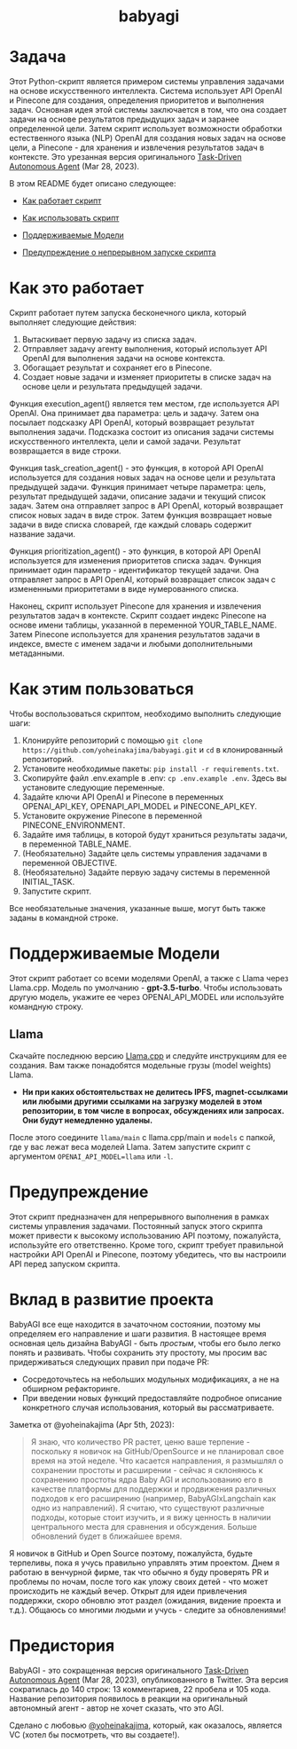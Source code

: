 <h1 align="center">
 babyagi

</h1>

# Задача
Этот Python-скрипт является примером системы управления задачами на основе искусственного интеллекта. Система использует API OpenAI и Pinecone для создания, определения приоритетов и выполнения задач. Основная идея этой системы заключается в том, что она создает задачи на основе результатов предыдущих задач и заранее определенной цели. Затем скрипт использует возможности обработки естественного языка (NLP) OpenAI для создания новых задач на основе цели, а Pinecone - для хранения и извлечения результатов задач в контексте. Это урезанная версия оригинального [Task-Driven Autonomous Agent](https://twitter.com/yoheinakajima/status/1640934493489070080?s=20) (Mar 28, 2023).

В этом README будет описано следующее:

* [Как работает скрипт](#как-это-работает)

* [Как использовать скрипт](#как-этим-пользоваться)

* [Поддерживаемые Модели](#поддерживаемые-модели)

* [Предупреждение о непрерывном запуске скрипта](#предупреждение-о-запуске-скрипта)
# Как это работает<a name="как-это-работает"></a>
Скрипт работает путем запуска бесконечного цикла, который выполняет следующие действия:

1. Вытаскивает первую задачу из списка задач.
2. Отправляет задачу агенту выполнения, который использует API OpenAI для выполнения задачи на основе контекста.
3. Обогащает результат и сохраняет его в Pinecone.
4. Создает новые задачи и изменяет приоритеты в списке задач на основе цели и результата предыдущей задачи.

Функция execution_agent() является тем местом, где используется API OpenAI. Она принимает два параметра: цель и задачу. Затем она посылает подсказку API OpenAI, который возвращает результат выполнения задачи. Подсказка состоит из описания задачи системы искусственного интеллекта, цели и самой задачи. Результат возвращается в виде строки.

Функция task_creation_agent() - это функция, в которой API OpenAI используется для создания новых задач на основе цели и результата предыдущей задачи. Функция принимает четыре параметра: цель, результат предыдущей задачи, описание задачи и текущий список задач. Затем она отправляет запрос в API OpenAI, который возвращает список новых задач в виде строк. Затем функция возвращает новые задачи в виде списка словарей, где каждый словарь содержит название задачи.

Функция prioritization_agent() - это функция, в которой API OpenAI используется для изменения приоритетов списка задач. Функция принимает один параметр - идентификатор текущей задачи. Она отправляет запрос в API OpenAI, который возвращает список задач с измененными приоритетами в виде нумерованного списка.

Наконец, скрипт использует Pinecone для хранения и извлечения результатов задач в контексте. Скрипт создает индекс Pinecone на основе имени таблицы, указанной в переменной YOUR_TABLE_NAME. Затем Pinecone используется для хранения результатов задачи в индексе, вместе с именем задачи и любыми дополнительными метаданными.

# Как этим пользоваться<a name="как-этим-пользоваться"></a>
Чтобы воспользоваться скриптом, необходимо выполнить следующие шаги:

1. Клонируйте репозиторий с помощью `git clone https://github.com/yoheinakajima/babyagi.git` и `cd` в клонированный репозиторий.
2. Установите необходимые пакеты: `pip install -r requirements.txt`.
3. Скопируйте файл .env.example в .env: `cp .env.example .env`. Здесь вы установите следующие переменные.
4. Задайте ключи API OpenAI и Pinecone в переменных OPENAI_API_KEY, OPENAPI_API_MODEL и PINECONE_API_KEY.
5. Установите окружение Pinecone в переменной PINECONE_ENVIRONMENT.
6. Задайте имя таблицы, в которой будут храниться результаты задачи, в переменной TABLE_NAME.
7. (Необязательно) Задайте цель системы управления задачами в переменной OBJECTIVE.
8. (Необязательно) Задайте первую задачу системы в переменной INITIAL_TASK.
9. Запустите скрипт.

Все необязательные значения, указанные выше, могут быть также заданы в командной строке.

# Поддерживаемые Модели<a name="поддерживаемые-модели"></a>

Этот скрипт работает со всеми моделями OpenAI, а также с Llama через Llama.cpp. Модель по умолчанию - **gpt-3.5-turbo**. Чтобы использовать другую модель, укажите ее через OPENAI_API_MODEL или используйте командную строку.

## Llama

Скачайте последнюю версию [Llama.cpp](https://github.com/ggerganov/llama.cpp) и следуйте инструкциям для ее создания. Вам также понадобятся модельные грузы (model weights) Llama.
- **Ни при каких обстоятельствах не делитесь IPFS, magnet-ссылками или любыми другими ссылками на загрузку моделей в этом репозитории, в том числе в вопросах, обсуждениях или запросах. Они будут немедленно удалены.**

После этого соедините `llama/main` с llama.cpp/main и `models` с папкой, где у вас лежат веса моделей Llama. Затем запустите скрипт с аргументом `OPENAI_API_MODEL=llama` или `-l`.

# Предупреждение<a name="предупреждение-о-запуске-скрипта"></a>
Этот скрипт предназначен для непрерывного выполнения в рамках системы управления задачами. Постоянный запуск этого скрипта может привести к высокому использованию API поэтому, пожалуйста, используйте его ответственно. Кроме того, скрипт требует правильной настройки API OpenAI и Pinecone, поэтому убедитесь, что вы настроили API перед запуском скрипта.

# Вклад в развитие проекта

BabyAGI все еще находится в зачаточном состоянии, поэтому мы определяем его направление и шаги развития. В настоящее время основная цель дизайна BabyAGI - быть *простым*, чтобы его было легко понять и развивать. Чтобы сохранить эту простоту, мы просим вас придерживаться следующих правил при подаче PR:
* Сосредоточьтесь на небольших модульных модификациях, а не на обширном рефакторинге.
* При введении новых функций предоставляйте подробное описание конкретного случая использования, который вы рассматриваете.

Заметка от @yoheinakajima (Apr 5th, 2023):

> Я знаю, что количество PR растет, ценю ваше терпение - поскольку я новичок на GitHub/OpenSource и не планировал свое время на этой неделе. Что касается направления, я размышлял о сохранении простоты и расширении - сейчас я склоняюсь к сохранению простоты ядра Baby AGI и использованию его в качестве платформы для поддержки и продвижения различных подходов к его расширению (например, BabyAGIxLangchain как одно из направлений). Я считаю, что существуют различные подходы, которые стоит изучить, и я вижу ценность в наличии центрального места для сравнения и обсуждения. Больше обновлений будет в ближайшее время.

Я новичок в GitHub и Open Source поэтому, пожалуйста, будьте терпеливы, пока я учусь правильно управлять этим проектом. Днем я работаю в венчурной фирме, так что обычно я буду проверять PR и проблемы по ночам, после того как уложу своих детей - что может происходить не каждый вечер. Открыт для идеи привлечения поддержки, скоро обновлю этот раздел (ожидания, видение проекта и т.д.). Общаюсь со многими людьми и учусь - следите за обновлениями!

# Предистория
BabyAGI - это сокращенная версия оригинального [Task-Driven Autonomous Agent](https://twitter.com/yoheinakajima/status/1640934493489070080?s=20) (Mar 28, 2023), опубликованного в Twitter. Эта версия сократилась до 140 строк: 13 комментариев, 22 пробела и 105 кода. Название репозитория появилось в реакции на оригинальный автономный агент - автор не хочет сказать, что это AGI.

Сделано с любовью [@yoheinakajima](https://twitter.com/yoheinakajima), который, как оказалось, является VC (хотел бы посмотреть, что вы создаете!).